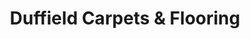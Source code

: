 ---
title: "Duffield Carpets & Flooring"
url: /belper/duffield-carpets-and-flooring/
shop: carpet
---